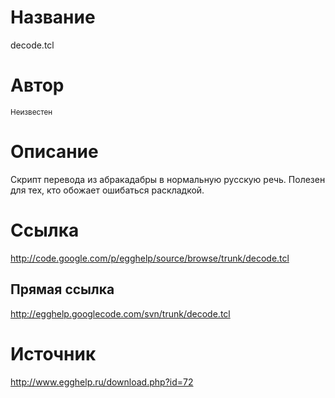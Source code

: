 # Название #
decode.tcl


# Автор #
<sup>Неизвестен</sup>


# Описание #
Скрипт перевода из абракадабры в нормальную русскую речь. Полезен для тех, кто обожает ошибаться раскладкой.


# Ссылка #
http://code.google.com/p/egghelp/source/browse/trunk/decode.tcl

## Прямая ссылка ##
http://egghelp.googlecode.com/svn/trunk/decode.tcl


# Источник #
http://www.egghelp.ru/download.php?id=72
